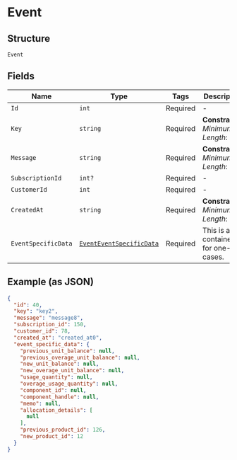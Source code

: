 
# Event

## Structure

`Event`

## Fields

| Name | Type | Tags | Description |
|  --- | --- | --- | --- |
| `Id` | `int` | Required | - |
| `Key` | `string` | Required | **Constraints**: *Minimum Length*: `1` |
| `Message` | `string` | Required | **Constraints**: *Minimum Length*: `1` |
| `SubscriptionId` | `int?` | Required | - |
| `CustomerId` | `int` | Required | - |
| `CreatedAt` | `string` | Required | **Constraints**: *Minimum Length*: `1` |
| `EventSpecificData` | [`EventEventSpecificData`](../../doc/models/containers/event-event-specific-data.md) | Required | This is a container for one-of cases. |

## Example (as JSON)

```json
{
  "id": 40,
  "key": "key2",
  "message": "message8",
  "subscription_id": 150,
  "customer_id": 78,
  "created_at": "created_at0",
  "event_specific_data": {
    "previous_unit_balance": null,
    "previous_overage_unit_balance": null,
    "new_unit_balance": null,
    "new_overage_unit_balance": null,
    "usage_quantity": null,
    "overage_usage_quantity": null,
    "component_id": null,
    "component_handle": null,
    "memo": null,
    "allocation_details": [
      null
    ],
    "previous_product_id": 126,
    "new_product_id": 12
  }
}
```

